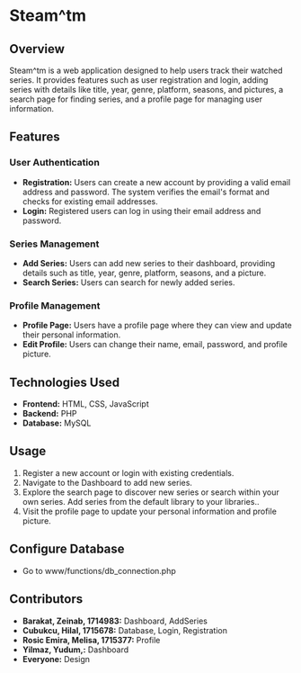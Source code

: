 # Steam^tm

## Overview
Steam^tm is a web application designed to help users track their watched series. It provides features such as user registration and login, adding series with details like title, year, genre, platform, seasons, and pictures, a search page for finding series, and a profile page for managing user information.

## Features

### User Authentication
- **Registration:** Users can create a new account by providing a valid email address and password. The system verifies the email's format and checks for existing email addresses.
- **Login:** Registered users can log in using their email address and password.

### Series Management
- **Add Series:** Users can add new series to their dashboard, providing details such as title, year, genre, platform, seasons, and a picture.
- **Search Series:** Users can search for newly added series.

### Profile Management
- **Profile Page:** Users have a profile page where they can view and update their personal information.
- **Edit Profile:** Users can change their name, email, password, and profile picture.

## Technologies Used
- **Frontend:** HTML, CSS, JavaScript
- **Backend:** PHP
- **Database:** MySQL

## Usage
1. Register a new account or login with existing credentials.
2. Navigate to the Dashboard to add new series.
3. Explore the search page to discover new series or search within your own series. Add series from the default library to your libraries..
4. Visit the profile page to update your personal information and profile picture.

## Configure Database
- Go to www/functions/db_connection.php

## Contributors 
- **Barakat, Zeinab, 1714983:** Dashboard, AddSeries
- **Cubukcu, Hilal, 1715678:** Database, Login, Registration
- **Rosic Emira, Melisa, 1715377:** Profile
- **Yilmaz, Yudum,:** Dashboard
- **Everyone:** Design